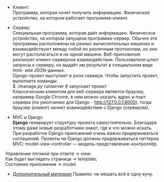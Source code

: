 * Клиент:<br>
Программа, которая хочет получить информацию.
Физическое устройство, на котором работает программа-клиент.

* Сервер:<br>
Специальная программа, которая даёт информацию.
Физическое устройство, на котором запущена программа-сервер.
Обычно эти программы расположены на разных вычислительных машинах и взаимодействуют между собой по различным протоколам, но они могут располагаться и на одной машине.
Веб-приложение реализует клиент-серверное взаимодействие. Пользователи шлют запросы к серверу, он выдаёт им результат в специальном виде html- или JSON-данных.<br>
Django-проект выступает в роли сервера. Чтобы запустить проект, выполните команды:<br>
$ ./manage.py runserver # запускает проект<br>
Классическим клиентом для веб-сервера является браузер, например Google Chrome, в нем можно указать адрес и порт сервера (по умолчанию для Django - http://127.0.0.1:8000), тогда браузер (клиент) начнет взаимодействие с Django (сервером).<br>

* MVC и Django<br>
<b>Django</b> генерирует структуру проекта самостоятельно. Благодаря этому даже новые разработчики знают, где и что можно искать.<br>
При разработке Django-приложений очень важно придерживаться соглашений.
Проекты на Django должны придерживаться паттерна MVC: model-view-controller
— модель-представление-контроллёр.<br>

Управление логикой при ответе -> view;<br>
Как будет выглядеть страница -> template;<br>
Состояние приложения -> model.<br>

* [Дополнительный материал](https://docs.djangoproject.com/en/3.2/faq/general/#django-appears-to-be-a-mvc-framework-but-you-call-the-controller-the-view-and-the-view-the-template-how-come-you-don-t-use-the-standard-names)
Правило: не мешать всё в одну кучу.